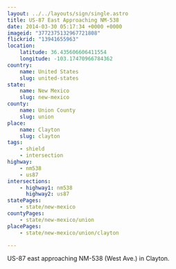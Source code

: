 ```yaml
---
layout: ../../layouts/sign/single.astro
title: US-87 East Approaching NM-538
date: 2014-03-30 05:17:34 +0000 +0000
imageid: "3772375132967721808"
flickrid: "13941655963"
location:
    latitude: 36.435606606411554
    longitude: -103.17470966784362
country:
    name: United States
    slug: united-states
state:
    name: New Mexico
    slug: new-mexico
county:
    name: Union County
    slug: union
place:
    name: Clayton
    slug: clayton
tags:
    - shield
    - intersection
highway:
    - nm538
    - us87
intersections:
    - highway1: nm538
      highway2: us87
statePages:
    - state/new-mexico
countyPages:
    - state/new-mexico/union
placePages:
    - state/new-mexico/union/clayton

---
```

US-87 east approaching NM-538 (West Ave.) in Clayton.